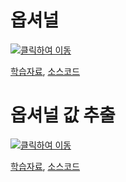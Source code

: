 # 옵셔널

[![클릭하여 이동](http://img.youtube.com/vi/RxScvfe1dyU/0.jpg)](http://www.youtube.com/watch?v=RxScvfe1dyU "optional")

[학습자료](optional.pdf), 
[소스코드](optional.swift)


# 옵셔널 값 추출
[![클릭하여 이동](http://img.youtube.com/vi/YBofMKyfDaQ/0.jpg)](http://www.youtube.com/watch?v=YBofMKyfDaQ "optional_unwrapping")

[학습자료](optional_unwrapping.pdf), 
[소스코드](optional_unwrapping.swift)
